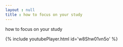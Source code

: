 ```yaml
---
layout : null
title : how to focus on your study
---
```


how to focus on your study



{% include youtubePlayer.html id='w8Shw01vn5o' %}
